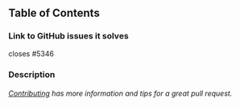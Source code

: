 ## Table of Contents
### Link to GitHub issues it solves
closes #5346
### Description

###### [Contributing](https://github.com/zeoflow/parcelled/blob/master/docs/contributing.md) has more information and tips for a great pull request.